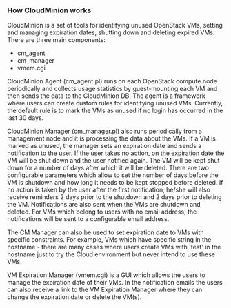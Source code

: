 ### How CloudMinion works
CloudMinion is a set of tools for identifying unused OpenStack VMs, setting and managing expiration dates, shutting down and deleting expired VMs.
There are three main components: 
 - cm_agent
 - cm_manager
 - vmem.cgi

CloudMinion Agent (cm_agent.pl) runs on each OpenStack compute node periodically and collects usage statistics by guest-mounting each VM and then sends the data to the CloudMinion DB. The agent is a framework where users can create custom rules for identifying unused VMs. Currently, the default rule is to mark the VMs as unused if no login has occurred in the last 30 days.

CloudMinion Manager (cm_manager.pl) also runs periodically from a management node and it is processing the data about the VMs. If a VM is marked as unused, the manager sets an expiration date and sends a notification to the user. If the user takes no action, on the expiration date the VM will be shut down and the user notified again. The VM will be kept shut down for a number of days after which it will be deleted.  There are two configurable parameters which allow to set the number of days before the VM is shutdown and how long it needs to be kept stopped before deleted. If no action is taken by the user after the first notification, he/she will also receive reminders 2 days prior to the shutdown and 2 days prior to deleting the VM. Notifications are also sent when the VMs are shutdown and deleted. For VMs which belong to users with no email address, the notifications will be sent to a configurable email address.

The CM Manager can also be used to set expiration date to VMs with specific constraints. For example, VMs which have specific string in the hostname - there are many cases where users create VMs with 'test' in the hostname just to try the Cloud environment but never intend to use these VMs.

VM Expiration Manager (vmem.cgi) is a GUI which allows the users to manage the expiration date of their VMs. In the notification emails the users can also receive a link to the VM Expiration Manager where they can change the expiration date or delete the VM(s).
